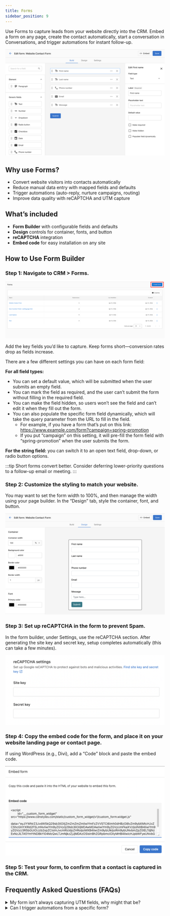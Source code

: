 ```yaml
---
title: Forms
sidebar_position: 9
---
```

Use Forms to capture leads from your website directly into the CRM. Embed a form on any page, create the contact automatically, start a conversation in Conversations, and trigger automations for instant follow-up.

![](./img/contact_form.png)

## Why use Forms?

- Convert website visitors into contacts automatically
- Reduce manual data entry with mapped fields and defaults
- Trigger automations (auto-reply, nurture campaigns, routing)
- Improve data quality with reCAPTCHA and UTM capture

## What’s included

- **Form Builder** with configurable fields and defaults
- **Design** controls for container, fonts, and button
- **reCAPTCHA** integration
- **Embed code** for easy installation on any site

## How to Use Form Builder

### Step 1: Navigate to CRM > Forms.

![](./img/create.png)

Add the key fields you’d like to capture. Keep forms short—conversion rates drop as fields increase.

There are a few different settings you can have on each form field:

**For all field types:**
 - You can set a default value, which will be submitted when the user submits an empty field.
 - You can mark the field as required, and the user can’t submit the form without filling in the required field.
 - You can make the field hidden, so users won’t see the field and can’t edit it when they fill out the form.
 - You can also populate the specific form field dynamically, which will take the query parameter from the URL to fill in the field.
     - For example, if you have a form that’s put on this link: https://www.example.com/form?campaign=spring-promotion
     - If you put “campaign” on this setting, it will pre-fill the form field with “spring-promotion” when the user submits the form.

**For the string field:** you can switch it to an open text field, drop-down, or radio button options.

:::tip
Short forms convert better. Consider deferring lower-priority questions to a follow-up email or meeting.
:::

### Step 2: Customize the styling to match your website.

You may want to set the form width to 100%, and then manage the width using your page builder. In the “Design” tab, style the container, font, and button.

![](./img/design.png)

### Step 3: Set up reCAPTCHA in the form to prevent Spam.

In the form builder, under Settings, use the reCAPTCHA section. After generating the site key and secret key, setup completes automatically (this can take a few minutes).

![](./img/recaptcha.png)

### Step 4: Copy the embed code for the form, and place it on your website landing page or contact page.

If using WordPress (e.g., Divi), add a “Code” block and paste the embed code.

![](./img/embed.png)

### Step 5: Test your form, to confirm that a contact is captured in the CRM.

## Frequently Asked Questions (FAQs)

<details>
<summary>My form isn’t always capturing UTM fields, why might that be?</summary> 
  
For the form to capture UTM, they must be still present in the browser address bar. If a user clicks away from your landing page, to visit a second page on your website, and you don’t have a UTM preservation tool active, the UTM can be lost and won’t be captured if they fill out a form. One tactic to prevent this is removing all links from your landing page, to ensure leads fill out the form on the landing page and nowhere else.
</details>

<details>
<summary>Can I trigger automations from a specific form?</summary>

Yes. In Automations, choose a form submission as the trigger, then add actions like tagging, notifications, or follow‑ups. This helps route and respond to new leads consistently.
</details>


